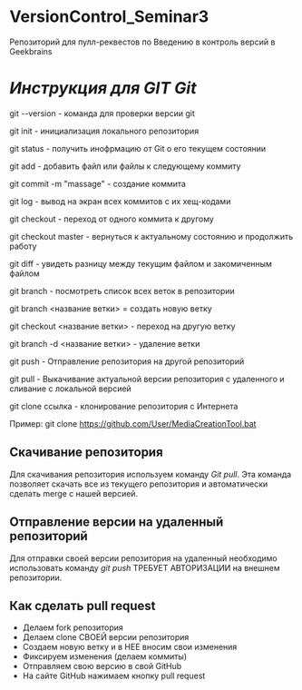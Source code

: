 # VersionControl_Seminar3
Репозиторий для пулл-реквестов по Введению в контроль версий в Geekbrains

# _Инструкция для GIT **Git**_

git --version - команда для проверки версии git

git init - инициализация локального репозитория

git status - получить инофрмацию от Git о его текущем состоянии

git add - добавить файл или файлы к следующему коммиту

git commit -m "massage" - создание коммита

git log - вывод на экран всех коммитов с их хещ-кодами

git checkout - переход от одного коммита к другому 

git checkout master - вернуться к актуальному состоянию и продолжить работу

git diff - увидеть разницу между текущим файлом и закомиченным файлом 

git branch - посмотреть список всех веток в репозитории

git branch <название ветки> = создать новую ветку

git checkout <название ветки> - переход на другую ветку 

git branch -d <название ветки> - удаление ветки

git push - Отправление репозитория на другой репозиторий

git pull - Выкачивание актуальной версии репозитория с удаленного и сливание с локальной версией

git clone ссылка - клонирование репозитория с Интернета

Пример:
git clone https://github.com/User/MediaCreationTool.bat

## Скачивание репозитория

Для скачивания репозитория используем команду *Git pull*. Эта команда позволяет скачать все из текущего репозитория и автоматически сделать merge с нашей версией.

## Отправление версии на удаленный репозиторий

Для отправки своей версии репозитория на удаленный необходимо использовать команду *git push*
ТРЕБУЕТ АВТОРИЗАЦИИ на внешнем репозитории.

## Как сделать pull request

* Делаем fork репозитория
* Делаем clone СВОЕЙ версии репозитория
* Создаем новую ветку и в НЕЕ вносим свои изменения
* Фиксируем изменения (делаем коммиты)
* Отправляем свою версию в свой GitHub
* На сайте GitHub нажимаем кнопку pull request 